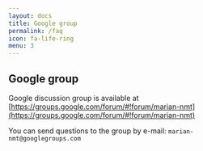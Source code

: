 ```yaml
---
layout: docs
title: Google group
permalink: /faq
icon: fa-life-ring
menu: 3
---
```


## Google group

Google discussion group is available at [https://groups.google.com/forum/#!forum/marian-nmt](https://groups.google.com/forum/#!forum/marian-nmt)

You can send questions to the group by e-mail: `marian-nmt@googlegroups.com`

<!--
## FAQ

### General

{:.question}
#### First question

Lorem ipsum dolor sit amet, consectetuer adipiscing elit. Aenean commodo ligula eget dolor. Aenean massa. 

### Training

{:.question}
#### First question

Lorem ipsum dolor sit amet, consectetuer adipiscing elit. Aenean commodo ligula eget dolor. Aenean massa. 

{:.question}
#### Second question has _special_, **special**, `special` text

Lorem ipsum dolor sit amet, consectetuer adipiscing elit. Aenean commodo ligula eget dolor. Aenean massa. 
Lorem ipsum dolor sit amet, consectetuer adipiscing elit. Aenean commodo ligula eget dolor. Aenean massa. 
Lorem ipsum dolor sit amet, consectetuer adipiscing elit. Aenean commodo ligula eget dolor. Aenean massa. 

### Decoding

{:.question}
#### Third question is a very very very very very very very very long

Lorem ipsum dolor sit amet, consectetuer adipiscing elit. Aenean commodo ligula eget dolor. Aenean massa. 

{:.question}
#### Last question

Lorem ipsum dolor sit amet, consectetuer adipiscing elit. Aenean commodo ligula eget dolor. Aenean massa. 
-->